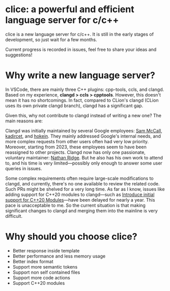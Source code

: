 # clice: a powerful and efficient language server for c/c++

clice is a new language server for c/c++. It is still in the early stages of development, so just wait for a few months.

Current progress is recorded in issues, feel free to share your ideas and suggestions!

# Why write a new language server?

In VSCode, there are mainly three C++ plugins: cpp-tools, ccls, and clangd. Based on my experience, **clangd > ccls > cpptools**. However, this doesn't mean it has no shortcomings. In fact, compared to CLion's clangd (CLion uses its own private clangd branch), clangd has a significant gap.

Given this, why not contribute to clangd instead of writing a new one? The main reasons are:

Clangd was initially maintained by several Google employees: [Sam McCall](https://github.com/sam-mccall), [kadircet](https://github.com/kadircet), and [hokein](https://github.com/hokein). They mainly addressed Google's internal needs, and more complex requests from other users often had very low priority. Moreover, starting from 2023, these employees seem to have been reassigned to other projects. Clangd now has only one passionate, voluntary maintainer: [Nathan Ridge](https://github.com/HighCommander4). But he also has his own work to attend to, and his time is very limited—possibly only enough to answer some user queries in issues.

Some complex requirements often require large-scale modifications to clangd, and currently, there's no one available to review the related code. Such PRs might be shelved for a very long time. As far as I know, issues like adding support for C++20 modules to clangd—such as [Introduce initial support for C++20 Modules](https://github.com/llvm/llvm-project/pull/66462)—have been delayed for nearly a year. This pace is unacceptable to me. So the current situation is that making significant changes to clangd and merging them into the mainline is very difficult.

# Why should you choose clice?

- Better response inside template
- Better performance and less memory usage
- Better index format
- Support more semantic tokens
- Support non self contained files
- Support more code actions
- Support C++20 modules

